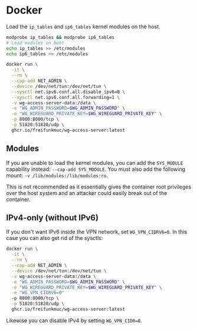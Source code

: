 # Docker

Load the `ip_tables` and `ip6_tables` kernel modules on the host.

```bash
modprobe ip_tables && modprobe ip6_tables
# Load modules on boot
echo ip_tables >> /etc/modules
echo ip6_tables >> /etc/modules
```

```bash
docker run \
  -it \
  --rm \
  --cap-add NET_ADMIN \
  --device /dev/net/tun:/dev/net/tun \
  --sysctl net.ipv6.conf.all.disable_ipv6=0 \
  --sysctl net.ipv6.conf.all.forwarding=1 \
  -v wg-access-server-data:/data \
  -e "WG_ADMIN_PASSWORD=$WG_ADMIN_PASSWORD" \
  -e "WG_WIREGUARD_PRIVATE_KEY=$WG_WIREGUARD_PRIVATE_KEY" \
  -p 8000:8000/tcp \
  -p 51820:51820/udp \
  ghcr.io/freifunkmuc/wg-access-server:latest
```

## Modules

If you are unable to load the kernel modules, you can add the `SYS_MODULE` capability instead: `--cap-add SYS_MODULE`. You must also add the following mount: `-v /lib/modules:/lib/modules:ro`.

This is not recommended as it essentially gives the container root privileges over the host system and an attacker could easily break out of the container.

## IPv4-only (without IPv6)

If you don't want IPv6 inside the VPN network, set `WG_VPN_CIDRV6=0`.
In this case you can also get rid of the sysctls:

```bash
docker run \
  -it \
  --rm \
  --cap-add NET_ADMIN \
  --device /dev/net/tun:/dev/net/tun \
  -v wg-access-server-data:/data \
  -e "WG_ADMIN_PASSWORD=$WG_ADMIN_PASSWORD" \
  -e "WG_WIREGUARD_PRIVATE_KEY=$WG_WIREGUARD_PRIVATE_KEY" \
  -e "WG_VPN_CIDRV6=0"
  -p 8000:8000/tcp \
  -p 51820:51820/udp \
  ghcr.io/freifunkmuc/wg-access-server:latest
```

Likewise you can disable IPv4 by setting `WG_VPN_CIDR=0`.

